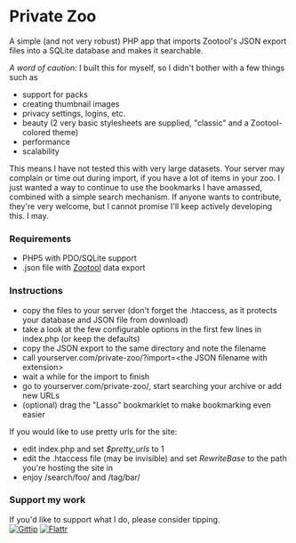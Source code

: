 # Private Zoo


A simple (and not very robust) PHP app that imports Zootool's JSON export files into a SQLite database and makes it searchable.

*A word of caution:* I built this for myself, so I didn't bother with a few things such as
- support for packs
- creating thumbnail images
- privacy settings, logins, etc.
- beauty (2 very basic stylesheets are supplied, "classic" and a Zootool-colored theme)
- performance
- scalability

This means I have not tested this with very large datasets. Your server may complain or time out during import, if you have a lot of items in your zoo.
I just wanted a way to continue to use the bookmarks I have amassed, combined with a simple search mechanism. If anyone wants to contribute, they're very welcome, but I cannot promise I'll keep actively developing this. I may.

### Requirements

- PHP5 with PDO/SQLite support
- .json file with [Zootool](http://zootool.com/) data export

### Instructions

- copy the files to your server (don't forget the .htaccess, as it protects your database and JSON file from download)
- take a look at the few configurable options in the first few lines in index.php (or keep the defaults)
- copy the JSON export to the same directory and note the filename
- call yourserver.com/private-zoo/?import=\<the JSON filename with extension\>
- wait a while for the import to finish
- go to yourserver.com/private-zoo/, start searching your archive or add new URLs
- (optional) drag the "Lasso" bookmarklet to make bookmarking even easier

If you would like to use pretty urls for the site:

- edit index.php and set *$pretty_urls* to 1
- edit the .htaccess file (may be invisible) and set *RewriteBase* to the path you're hosting the site in
- enjoy /search/foo/ and /tag/bar/


### Support my work

If you'd like to support what I do, please consider tipping.  
[![Gittip](https://dl.dropboxusercontent.com/u/19750980/logo_gittip.png)](https://www.gittip.com/oelna/)  [![Flattr](https://dl.dropboxusercontent.com/u/19750980/logo_flattr.png)](https://flattr.com/submit/auto?user_id=oelna&url=https%3A%2F%2Fgithub.com%2Foelna%2Fprivate-zoo&title=private-zoo&language=en&tags=github&category=software)

